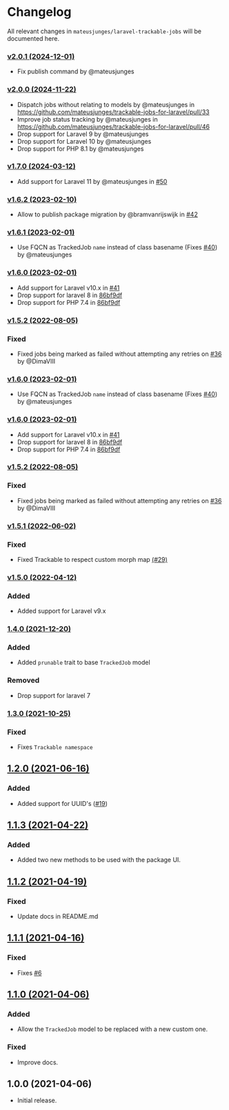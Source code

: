 # Changelog

All relevant changes in `mateusjunges/laravel-trackable-jobs` will be documented here.

### [v2.0.1 (2024-12-01)](https://github.com/mateusjunges/trackable-jobs-for-laravel/compare/v2.0.0...v2.0.1)
* Fix publish command by @mateusjunges

### [v2.0.0 (2024-11-22)](https://github.com/mateusjunges/trackable-jobs-for-laravel/compare/v1.7.0...v2.0.0)
* Dispatch jobs without relating to models by @mateusjunges in https://github.com/mateusjunges/trackable-jobs-for-laravel/pull/33
* Improve job status tracking by @mateusjunges in https://github.com/mateusjunges/trackable-jobs-for-laravel/pull/46
* Drop support for Laravel 9 by @mateusjunges
* Drop support for Laravel 10 by @mateusjunges
* Drop support for PHP 8.1 by @mateusjunges

### [v1.7.0 (2024-03-12)](https://github.com/mateusjunges/trackable-jobs-for-laravel/compare/1.6.3...v1.7.0)
* Add support for Laravel 11 by @mateusjunges in [#50](https://github.com/mateusjunges/trackable-jobs-for-laravel/pull/50)

### [v1.6.2 (2023-02-10)](https://github.com/mateusjunges/trackable-jobs-for-laravel/compare/1.6.1...v1.6.2)
* Allow to publish package migration by @bramvanrijswijk in [#42](https://github.com/mateusjunges/trackable-jobs-for-laravel/pull/42)

### [v1.6.1 (2023-02-01)](https://github.com/mateusjunges/trackable-jobs-for-laravel/compare/1.6.0...v1.6.1)
- Use FQCN as TrackedJob `name` instead of class basename (Fixes [#40](https://github.com/mateusjunges/trackable-jobs-for-laravel/issues/40)) by @mateusjunges

### [v1.6.0 (2023-02-01)](https://github.com/mateusjunges/trackable-jobs-for-laravel/compare/1.5.2...v1.6.0)
- Add support for Laravel v10.x in [#41](https://github.com/mateusjunges/trackable-jobs-for-laravel/pull/41)
- Drop support for laravel 8 in [86bf9df](https://github.com/mateusjunges/trackable-jobs-for-laravel/commit/86bf9df6a364ab247cdae059764fe62d5a72118b)
- Drop support for PHP 7.4 in [86bf9df](https://github.com/mateusjunges/trackable-jobs-for-laravel/commit/86bf9df6a364ab247cdae059764fe62d5a72118b)

### [v1.5.2 (2022-08-05)](https://github.com/mateusjunges/trackable-jobs-for-laravel/compare/1.5.1...v1.5.2)
### Fixed
- Fixed jobs being marked as failed without attempting any retries on [#36](https://github.com/mateusjunges/trackable-jobs-for-laravel/pull/36) by @DimaVIII

### [v1.6.0 (2023-02-01)](https://github.com/mateusjunges/trackable-jobs-for-laravel/compare/1.6.0...v1.6.1)
- Use FQCN as TrackedJob `name` instead of class basename (Fixes [#40](https://github.com/mateusjunges/trackable-jobs-for-laravel/issues/40)) by @mateusjunges

### [v1.6.0 (2023-02-01)](https://github.com/mateusjunges/trackable-jobs-for-laravel/compare/1.5.2...v1.6.0)
- Add support for Laravel v10.x in [#41](https://github.com/mateusjunges/trackable-jobs-for-laravel/pull/41)
- Drop support for laravel 8 in [86bf9df](https://github.com/mateusjunges/trackable-jobs-for-laravel/commit/86bf9df6a364ab247cdae059764fe62d5a72118b)
- Drop support for PHP 7.4 in [86bf9df](https://github.com/mateusjunges/trackable-jobs-for-laravel/commit/86bf9df6a364ab247cdae059764fe62d5a72118b)

### [v1.5.2 (2022-08-05)](https://github.com/mateusjunges/trackable-jobs-for-laravel/compare/1.5.1...v1.5.2)
### Fixed
- Fixed jobs being marked as failed without attempting any retries on [#36](https://github.com/mateusjunges/trackable-jobs-for-laravel/pull/36) by @DimaVIII

### [v1.5.1 (2022-06-02)](https://github.com/mateusjunges/trackable-jobs-for-laravel/compare/1.5.0...v1.5.1)
### Fixed
- Fixed Trackable to respect custom morph map [(#29)](https://github.com/mateusjunges/trackable-jobs-for-laravel/issues/29)

### [v1.5.0 (2022-04-12)](https://github.com/mateusjunges/trackable-jobs-for-laravel/compare/1.4.0...v1.5.0)
### Added
- Added support for Laravel v9.x

### [1.4.0 (2021-12-20)](https://github.com/mateusjunges/trackable-jobs-for-laravel/compare/1.3.0...1.4.0)
### Added
- Added `prunable` trait to base `TrackedJob` model

### Removed
- Drop support for laravel 7

### [1.3.0 (2021-10-25)](https://github.com/mateusjunges/trackable-jobs-for-laravel/compare/1.2.0...1.3.0)
### Fixed
- Fixes `Trackable namespace`

## [1.2.0 (2021-06-16)](https://github.com/mateusjunges/trackable-jobs-for-laravel/compare/1.1.3...1.2.0)
### Added
- Added support for UUID's ([#19](https://github.com/mateusjunges/trackable-jobs-for-laravel/issues/19))

## [1.1.3 (2021-04-22)](https://github.com/mateusjunges/trackable-jobs-for-laravel/compare/1.1.2...1.1.3)
### Added
- Added two new methods to be used with the package UI.

## [1.1.2 (2021-04-19)](https://github.com/mateusjunges/trackable-jobs-for-laravel/compare/1.1.1...1.1.2)
### Fixed
- Update docs in README.md

## [1.1.1 (2021-04-16)](https://github.com/mateusjunges/trackable-jobs-for-laravel/compare/1.1.0...1.1.1)
### Fixed
- Fixes [#6](https://github.com/mateusjunges/trackable-jobs-for-laravel/issues/6)

## [1.1.0 (2021-04-06)](https://github.com/mateusjunges/trackable-jobs-for-laravel/compare/1.0.0...1.1.0)
### Added
- Allow the `TrackedJob` model to be replaced with a new custom one.

### Fixed
- Improve docs.

## 1.0.0 (2021-04-06)
- Initial release.
